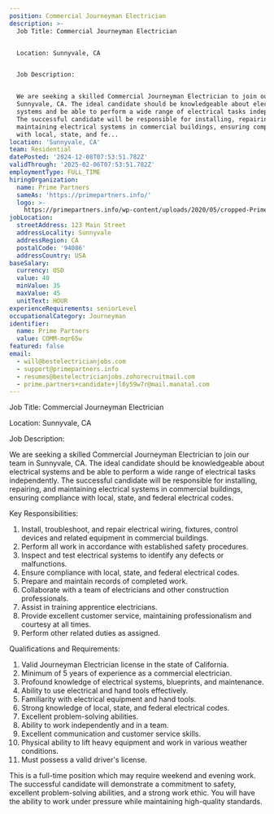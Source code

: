 ```yaml
---
position: Commercial Journeyman Electrician
description: >-
  Job Title: Commercial Journeyman Electrician


  Location: Sunnyvale, CA


  Job Description:


  We are seeking a skilled Commercial Journeyman Electrician to join our team in
  Sunnyvale, CA. The ideal candidate should be knowledgeable about electrical
  systems and be able to perform a wide range of electrical tasks independently.
  The successful candidate will be responsible for installing, repairing, and
  maintaining electrical systems in commercial buildings, ensuring compliance
  with local, state, and fe...
location: 'Sunnyvale, CA'
team: Residential
datePosted: '2024-12-08T07:53:51.782Z'
validThrough: '2025-02-06T07:53:51.782Z'
employmentType: FULL_TIME
hiringOrganization:
  name: Prime Partners
  sameAs: 'https://primepartners.info/'
  logo: >-
    https://primepartners.info/wp-content/uploads/2020/05/cropped-Prime-Partners-Logo-NO-BG-1-1.png
jobLocation:
  streetAddress: 123 Main Street
  addressLocality: Sunnyvale
  addressRegion: CA
  postalCode: '94086'
  addressCountry: USA
baseSalary:
  currency: USD
  value: 40
  minValue: 35
  maxValue: 45
  unitText: HOUR
experienceRequirements: seniorLevel
occupationalCategory: Journeyman
identifier:
  name: Prime Partners
  value: COMM-mqr65w
featured: false
email:
  - will@bestelectricianjobs.com
  - support@primepartners.info
  - resumes@bestelectricianjobs.zohorecruitmail.com
  - prime.partners+candidate+jl6y59w7r@mail.manatal.com
---
```




Job Title: Commercial Journeyman Electrician

Location: Sunnyvale, CA

Job Description:

We are seeking a skilled Commercial Journeyman Electrician to join our team in Sunnyvale, CA. The ideal candidate should be knowledgeable about electrical systems and be able to perform a wide range of electrical tasks independently. The successful candidate will be responsible for installing, repairing, and maintaining electrical systems in commercial buildings, ensuring compliance with local, state, and federal electrical codes.

Key Responsibilities:

1. Install, troubleshoot, and repair electrical wiring, fixtures, control devices and related equipment in commercial buildings.
2. Perform all work in accordance with established safety procedures.
3. Inspect and test electrical systems to identify any defects or malfunctions.
4. Ensure compliance with local, state, and federal electrical codes.
5. Prepare and maintain records of completed work.
6. Collaborate with a team of electricians and other construction professionals.
7. Assist in training apprentice electricians.
8. Provide excellent customer service, maintaining professionalism and courtesy at all times.
9. Perform other related duties as assigned.

Qualifications and Requirements:

1. Valid Journeyman Electrician license in the state of California.
2. Minimum of 5 years of experience as a commercial electrician.
3. Profound knowledge of electrical systems, blueprints, and maintenance.
4. Ability to use electrical and hand tools effectively.
5. Familiarity with electrical equipment and hand tools.
6. Strong knowledge of local, state, and federal electrical codes.
7. Excellent problem-solving abilities.
8. Ability to work independently and in a team.
9. Excellent communication and customer service skills.
10. Physical ability to lift heavy equipment and work in various weather conditions.
11. Must possess a valid driver's license.

This is a full-time position which may require weekend and evening work. The successful candidate will demonstrate a commitment to safety, excellent problem-solving abilities, and a strong work ethic. You will have the ability to work under pressure while maintaining high-quality standards.